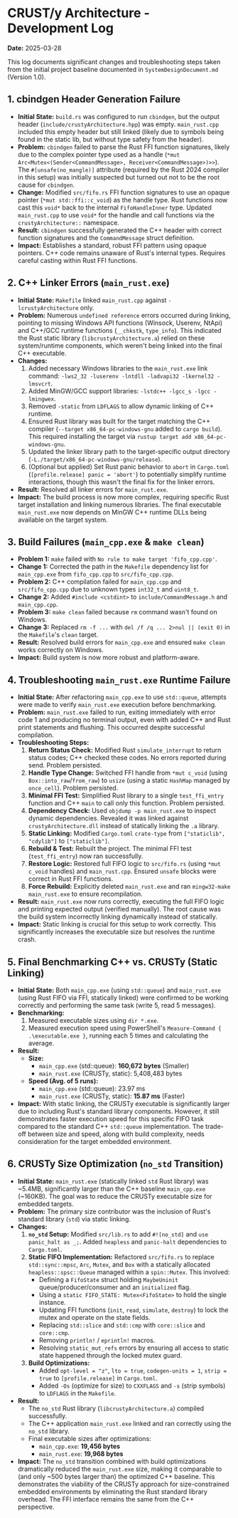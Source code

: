 # CRUST/y Architecture - Development Log

**Date:** 2025-03-28

This log documents significant changes and troubleshooting steps taken from the initial project baseline documented in `SystemDesignDocument.md` (Version 1.0).

## 1. cbindgen Header Generation Failure

- **Initial State:** `build.rs` was configured to run `cbindgen`, but the output header (`include/crustyArchitecture.hpp`) was empty. `main_rust.cpp` included this empty header but still linked (likely due to symbols being found in the static lib, but without type safety from the header).
- **Problem:** `cbindgen` failed to parse the Rust FFI function signatures, likely due to the complex pointer type used as a handle (`*mut Arc<Mutex<(Sender<CommandMessage>, Receiver<CommandMessage>)>>`). The `#[unsafe(no_mangle)]` attribute (required by the Rust 2024 compiler in this setup) was initially suspected but turned out not to be the root cause for `cbindgen`.
- **Change:** Modified `src/fifo.rs` FFI function signatures to use an opaque pointer (`*mut std::ffi::c_void`) as the handle type. Rust functions now cast this `void*` back to the internal `FifoHandleInner` type. Updated `main_rust.cpp` to use `void*` for the handle and call functions via the `crustyArchitecture::` namespace.
- **Result:** `cbindgen` successfully generated the C++ header with correct function signatures and the `CommandMessage` struct definition.
- **Impact:** Establishes a standard, robust FFI pattern using opaque pointers. C++ code remains unaware of Rust's internal types. Requires careful casting within Rust FFI functions.

## 2. C++ Linker Errors (`main_rust.exe`)

- **Initial State:** `Makefile` linked `main_rust.cpp` against `-lcrustyArchitecture` only.
- **Problem:** Numerous `undefined reference` errors occurred during linking, pointing to missing Windows API functions (Winsock, Userenv, NtApi) and C++/GCC runtime functions (`__chkstk`, `type_info`). This indicated the Rust static library (`libcrustyArchitecture.a`) relied on these system/runtime components, which weren't being linked into the final C++ executable.
- **Changes:**
  1.  Added necessary Windows libraries to the `main_rust.exe` link command: `-lws2_32 -luserenv -lntdll -ladvapi32 -lkernel32 -lmsvcrt`.
  2.  Added MinGW/GCC support libraries: `-lstdc++ -lgcc_s -lgcc -lmingwex`.
  3.  Removed `-static` from `LDFLAGS` to allow dynamic linking of C++ runtime.
  4.  Ensured Rust library was built for the target matching the C++ compiler (`--target x86_64-pc-windows-gnu` added to `cargo build`). This required installing the target via `rustup target add x86_64-pc-windows-gnu`.
  5.  Updated the linker library path to the target-specific output directory (`-L./target/x86_64-pc-windows-gnu/release`).
  6.  (Optional but applied) Set Rust panic behavior to `abort` in `Cargo.toml` (`[profile.release] panic = 'abort'`) to potentially simplify runtime interactions, though this wasn't the final fix for the linker errors.
- **Result:** Resolved all linker errors for `main_rust.exe`.
- **Impact:** The build process is now more complex, requiring specific Rust target installation and linking numerous libraries. The final executable `main_rust.exe` now depends on MinGW C++ runtime DLLs being available on the target system.

## 3. Build Failures (`main_cpp.exe` & `make clean`)

- **Problem 1:** `make` failed with `No rule to make target 'fifo_cpp.cpp'`.
- **Change 1:** Corrected the path in the `Makefile` dependency list for `main_cpp.exe` from `fifo_cpp.cpp` to `src/fifo_cpp.cpp`.
- **Problem 2:** C++ compilation failed for `main_cpp.cpp` and `src/fifo_cpp.cpp` due to unknown types `int32_t` and `uint8_t`.
- **Change 2:** Added `#include <cstdint>` to `include/CommandMessage.h` and `main_cpp.cpp`.
- **Problem 3:** `make clean` failed because `rm` command wasn't found on Windows.
- **Change 3:** Replaced `rm -f ...` with `del /f /q ... 2>nul || (exit 0)` in the `Makefile`'s `clean` target.
- **Result:** Resolved build errors for `main_cpp.exe` and ensured `make clean` works correctly on Windows.
- **Impact:** Build system is now more robust and platform-aware.

## 4. Troubleshooting `main_rust.exe` Runtime Failure

- **Initial State:** After refactoring `main_cpp.exe` to use `std::queue`, attempts were made to verify `main_rust.exe` execution before benchmarking.
- **Problem:** `main_rust.exe` failed to run, exiting immediately with error code 1 and producing no terminal output, even with added C++ and Rust print statements and flushing. This occurred despite successful compilation.
- **Troubleshooting Steps:**
  1.  **Return Status Check:** Modified Rust `simulate_interrupt` to return status codes; C++ checked these codes. No errors reported during send. Problem persisted.
  2.  **Handle Type Change:** Switched FFI handle from `*mut c_void` (using `Box::into_raw`/`from_raw`) to `usize` (using a static `HashMap` managed by `once_cell`). Problem persisted.
  3.  **Minimal FFI Test:** Simplified Rust library to a single `test_ffi_entry` function and C++ `main` to call only this function. Problem persisted.
  4.  **Dependency Check:** Used `objdump -p main_rust.exe` to inspect dynamic dependencies. Revealed it was linked against `crustyArchitecture.dll` instead of statically linking the `.a` library.
  5.  **Static Linking:** Modified `Cargo.toml` `crate-type` from `["staticlib", "cdylib"]` to `["staticlib"]`.
  6.  **Rebuild & Test:** Rebuilt the project. The minimal FFI test (`test_ffi_entry`) now ran successfully.
  7.  **Restore Logic:** Restored full FIFO logic to `src/fifo.rs` (using `*mut c_void` handles) and `main_rust.cpp`. Ensured `unsafe` blocks were correct in Rust FFI functions.
  8.  **Force Rebuild:** Explicitly deleted `main_rust.exe` and ran `mingw32-make main_rust.exe` to ensure recompilation.
- **Result:** `main_rust.exe` now runs correctly, executing the full FIFO logic and printing expected output (verified manually). The root cause was the build system incorrectly linking dynamically instead of statically.
- **Impact:** Static linking is crucial for this setup to work correctly. This significantly increases the executable size but resolves the runtime crash.

## 5. Final Benchmarking C++ vs. CRUSTy (Static Linking)

- **Initial State:** Both `main_cpp.exe` (using `std::queue`) and `main_rust.exe` (using Rust FIFO via FFI, statically linked) were confirmed to be working correctly and performing the same task (write 5, read 5 messages).
- **Benchmarking:**
  1.  Measured executable sizes using `dir *.exe`.
  2.  Measured execution speed using PowerShell's `Measure-Command { .\executable.exe }`, running each 5 times and calculating the average.
- **Result:**
  - **Size:**
    - `main_cpp.exe` (std::queue): **160,672 bytes** (Smaller)
    - `main_rust.exe` (CRUSTy, static): 5,408,483 bytes
  - **Speed (Avg. of 5 runs):**
    - `main_cpp.exe` (std::queue): 23.97 ms
    - `main_rust.exe` (CRUSTy, static): **15.87 ms** (Faster)
- **Impact:** With static linking, the CRUSTy executable is significantly larger due to including Rust's standard library components. However, it still demonstrates faster execution speed for this specific FIFO task compared to the standard C++ `std::queue` implementation. The trade-off between size and speed, along with build complexity, needs consideration for the target embedded environment.

## 6. CRUSTy Size Optimization (`no_std` Transition)

- **Initial State:** `main_rust.exe` (statically linked `std` Rust library) was ~5.4MB, significantly larger than the C++ baseline `main_cpp.exe` (~160KB). The goal was to reduce the CRUSTy executable size for embedded targets.
- **Problem:** The primary size contributor was the inclusion of Rust's standard library (`std`) via static linking.
- **Changes:**
  1.  **`no_std` Setup:** Modified `src/lib.rs` to add `#![no_std]` and `use panic_halt as _;`. Added `heapless` and `panic-halt` dependencies to `Cargo.toml`.
  2.  **Static FIFO Implementation:** Refactored `src/fifo.rs` to replace `std::sync::mpsc`, `Arc`, `Mutex`, and `Box` with a statically allocated `heapless::spsc::Queue` managed within a `spin::Mutex`. This involved:
      - Defining a `FifoState` struct holding `MaybeUninit` queue/producer/consumer and an `initialized` flag.
      - Using a `static FIFO_STATE: Mutex<FifoState>` to hold the single instance.
      - Updating FFI functions (`init`, `read`, `simulate`, `destroy`) to lock the mutex and operate on the state fields.
      - Replacing `std::slice` and `std::cmp` with `core::slice` and `core::cmp`.
      - Removing `println!` / `eprintln!` macros.
      - Resolving `static_mut_refs` errors by ensuring all access to static state happened through the locked mutex guard.
  3.  **Build Optimizations:**
      - Added `opt-level = "z"`, `lto = true`, `codegen-units = 1`, `strip = true` to `[profile.release]` in `Cargo.toml`.
      - Added `-Os` (optimize for size) to `CXXFLAGS` and `-s` (strip symbols) to `LDFLAGS` in the `Makefile`.
- **Result:**
  - The `no_std` Rust library (`libcrustyArchitecture.a`) compiled successfully.
  - The C++ application `main_rust.exe` linked and ran correctly using the `no_std` library.
  - Final executable sizes after optimizations:
    - `main_cpp.exe`: **19,456 bytes**
    - `main_rust.exe`: **19,968 bytes**
- **Impact:** The `no_std` transition combined with build optimizations dramatically reduced the `main_rust.exe` size, making it comparable to (and only ~500 bytes larger than) the optimized C++ baseline. This demonstrates the viability of the CRUSTy approach for size-constrained embedded environments by eliminating the Rust standard library overhead. The FFI interface remains the same from the C++ perspective.
